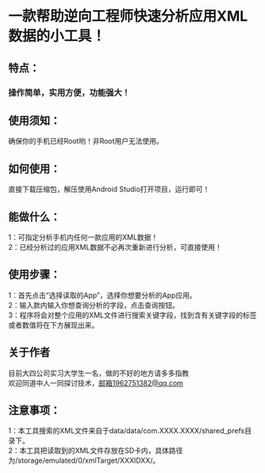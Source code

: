 # 一款帮助逆向工程师快速分析应用XML数据的小工具！
## 特点：
### 操作简单，实用方便，功能强大！<br>
## 使用须知：
确保你的手机已经Root哟！非Root用户无法使用。
## 如何使用：
直接下载压缩包，解压使用Android Studio打开项目，运行即可！
## 能做什么：
1：可指定分析手机内任何一款应用的XML数据！<br>
2：已经分析过的应用XML数据不必再次重新进行分析，可直接使用！<br>
## 使用步骤：
1：首先点击“选择读取的App”，选择你想要分析的App应用。<br>
2：输入款内输入你想查询分析的字段，点击查询按钮。<br>
3：程序将会对整个应用的XML文件进行搜索关键字段，找到含有关键字段的标签或者数值将在下方展现出来。<br>
## 关于作者
目前大四公司实习大学生一名，做的不好的地方请多多指教<br>
欢迎同道中人一同探讨技术，邮箱1962751382@qq.com<br>
## 注意事项：
1：本工具搜索的XML文件来自于data/data/com.XXXX.XXXX/shared_prefs目录下。<br>
2：本工具把读取到的XML文件存放在SD卡内，具体路径为/storage/emulated/0/xmlTarget/XXXIDXX/。<br>

